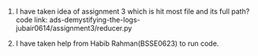 1. I have taken idea of assignment 3 which is hit most file and its full path?
  code link: ads-demystifying-the-logs-jubair0614/assignment3/reducer.py 

2. I have taken help from Habib Rahman(BSSE0623) to run code.
